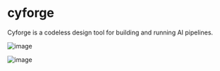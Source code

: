 # cyforge
Cyforge is a codeless design tool for building and running AI pipelines.

![image](https://github.com/user-attachments/assets/553535fd-9cbb-45a3-a22b-5746c0d6f26f)

![image](https://github.com/user-attachments/assets/497276e5-9558-4ff2-9468-05645bd19cde)
